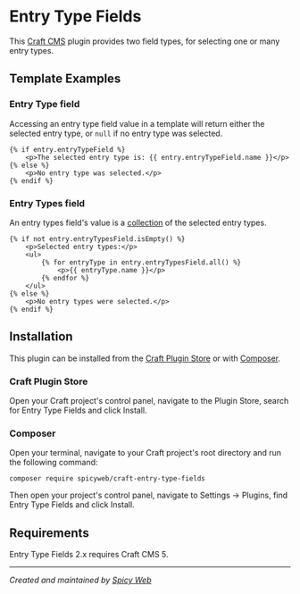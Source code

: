 # Entry Type Fields

This [Craft CMS](https://craftcms.com) plugin provides two field types, for selecting one or many entry types.

## Template Examples

### Entry Type field

Accessing an entry type field value in a template will return either the selected entry type, or `null` if no entry type was selected.

```twig
{% if entry.entryTypeField %}
    <p>The selected entry type is: {{ entry.entryTypeField.name }}</p>
{% else %}
    <p>No entry type was selected.</p>
{% endif %}
```

### Entry Types field

An entry types field's value is a [collection](https://laravel.com/docs/9.x/collections) of the selected entry types.

```twig
{% if not entry.entryTypesField.isEmpty() %}
    <p>Selected entry types:</p>
    <ul>
        {% for entryType in entry.entryTypesField.all() %}
            <p>{{ entryType.name }}</p>
        {% endfor %}
    </ul>
{% else %}
    <p>No entry types were selected.</p>
{% endif %}
```

## Installation

This plugin can be installed from the [Craft Plugin Store](https://plugins.craftcms.com/) or with [Composer](https://packagist.org/).

### Craft Plugin Store

Open your Craft project's control panel, navigate to the Plugin Store, search for Entry Type Fields and click Install.

### Composer

Open your terminal, navigate to your Craft project's root directory and run the following command:

```
composer require spicyweb/craft-entry-type-fields
```

Then open your project's control panel, navigate to Settings &rarr; Plugins, find Entry Type Fields and click Install.

## Requirements

Entry Type Fields 2.x requires Craft CMS 5.

---

*Created and maintained by [Spicy Web](https://spicyweb.com.au)*
